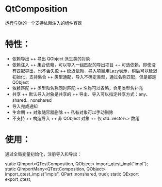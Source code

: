 # QtComposition
运行与Qt的一个支持依赖注入的组件容器

# 特性：
+ 依赖导出
++ 导出 QObject 派生类的对象
+ 依赖注入
++ 集合依赖，可以导入一组匹配的导出项目
++ 可选依赖，即使没有匹配导出，也不会失败
++ 延迟依赖，导入项目用Lazy表示，稍后可以延迟初始化，支持集合
++ 类型通配，导入不确定类型，通过名称匹配，但是都是 QObject
+ 依赖匹配
++ 类型和名称同时匹配
++ 名称可以省略，会用类型名补充
+ 共享
++ 默认导入对象是共享的
++ 导出、导入可以指定共享方式：any、shared、nonshared
+ 导入完成通知
+ 生命期
++ 对象随容器删除
++ 私有对象可以手动删除
+ 不支持
++ 构造导入
++ 非 QObject 对象
++ 仅 std::vector<> 数组

# 使用：
通过全局变量初始化，注册导入和导出：

static QImport<QTestComposition, QObject> import_qtest_impl("impl");
static QImportMany<QTestComposition, QObject> import_qtest_impls("impls", QPart::nonshared, true);
static QExport<QTestComposition> export_qtest;

